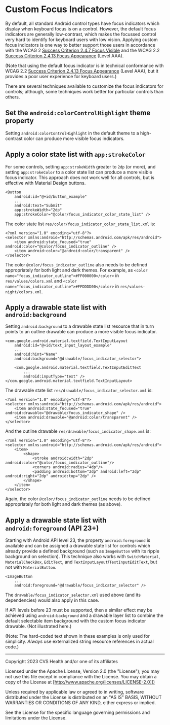 # Custom Focus Indicators
By default, all standard Android control types have focus indicators which display when keyboard focus is on a control. However, the default focus indicators are generally low-contrast, which makes the focussed control very hard to identify for keyboard users with low vision. Applying custom focus indicators is one way to better support those users in accordance with the WCAG 2 [Success Criterion 2.4.7 Focus Visible](https://www.w3.org/TR/WCAG21/#focus-visible) and the WCAG 2.2 [Success Criterion 2.4.13 Focus Appearance](https://www.w3.org/TR/WCAG22/#focus-appearance) (Level AAA).

(Note that using the default focus indicator is in technical conformance with WCAG 2.2 [Success Criterion 2.4.13 Focus Appearance](https://www.w3.org/TR/WCAG22/#focus-appearance) (Level AAA), but it provides a poor user experience for keyboard users.)

There are several techniques available to customize the focus indicators for controls; although, some techniques work better for particular controls than others.

## Set the `android:colorControlHighlight` theme property

Setting `android:colorControlHighlight` in the default theme to a high-contrast color can produce more visible focus indicators.

## Apply a color state list with `app:strokeColor`

For some controls, setting `app:strokeWidth` greater to `2dp` (or more), and setting `app:strokeColor` to a color state list can produce a more visible focus indicator. This approach does not work well for all controls, but is effective with Material Design buttons.

```
<Button
    android:id="@+id/button_example"
    ...
    android:text="Submit"
    app:strokeWidth="2dp"
    app:strokeColor="@color/focus_indicator_color_state_list" />
```

The color state list `res/color/focus_indicator_color_state_list.xml` is:

```
<?xml version="1.0" encoding="utf-8"?>
<selector xmlns:android="http://schemas.android.com/apk/res/android">
    <item android:state_focused="true" android:color="@color/focus_indicator_outline" />
    <item android:color="@android:color/transparent" />
</selector>
```

The color `@color/focus_indicator_outline` also needs to be defined appropriately for both light and dark themes. For example, as `<color name="focus_indicator_outline">#FF000000</color>` in `res/values/colors.xml` and `<color name="focus_indicator_outline">#FFDDDD00</color>` in `res/values-night/colors.xml`.

## Apply a drawable state list with `android:background`

Setting `android:background` to a drawable state list resource that in turn points to an outline drawable can produce a more visible focus indicator.

```
<com.google.android.material.textfield.TextInputLayout
    android:id="@+id/text_input_layout_example"
    ...
    android:hint="Name"
    android:background="@drawable/focus_indicator_selector">

    <com.google.android.material.textfield.TextInputEditText
        ...
        android:inputType="text" />
</com.google.android.material.textfield.TextInputLayout>
```

The drawable state list `res/drawable/focus_indicator_selector.xml` is:

```
<?xml version="1.0" encoding="utf-8"?>
<selector xmlns:android="http://schemas.android.com/apk/res/android">
    <item android:state_focused="true" android:drawable="@drawable/focus_indicator_shape" />
    <item android:drawable="@android:color/transparent" />
</selector>
```

And the outline drawable `res/drawable/focus_indicator_shape.xml` is:

```
<?xml version="1.0" encoding="utf-8"?>
<selector xmlns:android="http://schemas.android.com/apk/res/android">
    <item>
        <shape>
            <stroke android:width="2dp" android:color="@color/focus_indicator_outline"/>
            <corners android:radius="4dp"/>
            <padding android:bottom="2dp" android:left="2dp" android:right="2dp" android:top="2dp" />
        </shape>
    </item>
</selector>
```

Again, the color `@color/focus_indicator_outline` needs to be defined appropriately for both light and dark themes (as above). 

## Apply a drawable state list with `android:foreground` (API 23+)

Starting with Android API level 23, the property `android:foreground` is available and can be assigned a drawable state list for controls which already provide a defined background (such as `ImageButton` with its ripple background on selection). This technique also works with `SwitchMaterial`, `MaterialCheckBox`, `EditText`, and `TextInputLayout`/`TextInputEditText`, but not with `MaterialButton`.

```
<ImageButton
    ...
    android:foreground="@drawable/focus_indicator_selector" />
```

The `drawable/focus_indicator_selector.xml` used above (and its dependencies) would also apply in this case.

If API levels before 23 must be supported, then a similar effect may be achieved using `android:background` and a drawable layer list to combine  the default selectable item background with the custom focus indicator drawable. (Not illustrated here.)

(Note: The hard-coded text shown in these examples is only used for simplicity. _Always_ use externalized string resource references in actual code.)

----

Copyright 2023 CVS Health and/or one of its affiliates
   
Licensed under the Apache License, Version 2.0 (the "License");
you may not use this file except in compliance with the License.
You may obtain a copy of the License at
[http://www.apache.org/licenses/LICENSE-2.0]()
       
Unless required by applicable law or agreed to in writing, software
distributed under the License is distributed on an "AS IS" BASIS,
WITHOUT WARRANTIES OR CONDITIONS OF ANY KIND, either express or implied.
   
See the License for the specific language governing permissions and
limitations under the License.